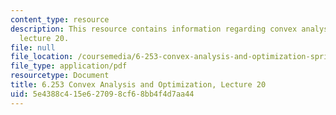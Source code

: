 ```yaml
---
content_type: resource
description: This resource contains information regarding convex analysis and optimization,
  lecture 20.
file: null
file_location: /coursemedia/6-253-convex-analysis-and-optimization-spring-2012/5e4388c415e627098cf68bb4f4d7aa44_MIT6_253S12_lec20.pdf
file_type: application/pdf
resourcetype: Document
title: 6.253 Convex Analysis and Optimization, Lecture 20
uid: 5e4388c4-15e6-2709-8cf6-8bb4f4d7aa44
---
```

